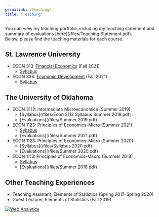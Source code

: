 ```yaml
---
permalink: /teaching/
title: "Teaching"
---
```



You can view my teaching portfolio, including my teaching statement and summary of evaluations [here](/files/Teaching Statement.pdf).  
Below, please find the teaching materials for each course.

## St. Lawrence University
- ECON 313: [Financial Economics](/teaching/financial/) (Fall 2021)
    - [Syllabus](/files/ECON313_1_Syllabus.pdf)
- ECON 336: [Economic Development](/teaching/economic_development/) (Fall 2021)
    - [Syllabus](/files/ECON336_Syllabus.pdf) 

## The University of Oklahoma  
- ECON 3113: Intermediate Microeconomics (Summer 2019)
    - [Syllabus](/files/Econ 3113 Syllabus Summer 2019.pdf) 
    - [Evaluations](/files/Summer 2019.pdf)
- ECON 1123: Principles of Economics-Micro (Summer 2021)
    - [Syllabus](/files/Syllabus__2021_OU.pdf) 
    - [Evaluations](/files/Summer 2021.pdf)
- ECON 1123: Principles of Economics-Micro (Summer 2020)
    - [Syllabus](/files/Syllabus 2020.pdf) 
    - [Evaluations](/files/Summer 2020.pdf)
- ECON 1113: Principles of Economics-Macro (Summer 2018)
    - [Syllabus](/files/Syllabus.pdf) 
    - [Evaluations](/files/Summer 2018.pdf)


## Other Teaching Experiences
- Teaching Assistant, Elements of Statistics (Spring 2017–Spring 2020)
- Guest Lecturer, Elements of Statistics  (Fall 2019)


<!-- Default Statcounter code for Job 2
https://amirtayebi.github.io/ -->
<script type="text/javascript">
var sc_project=12656720; 
var sc_invisible=1; 
var sc_security="9a383c92"; 
</script>
<script type="text/javascript"
src="https://www.statcounter.com/counter/counter.js"
async></script>
<noscript><div class="statcounter"><a title="Web Analytics"
href="https://statcounter.com/" target="_blank"><img
class="statcounter"
src="https://c.statcounter.com/12656720/0/9a383c92/1/"
alt="Web Analytics"
referrerPolicy="no-referrer-when-downgrade"></a></div></noscript>
<!-- End of Statcounter Code -->

